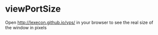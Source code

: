 # viewPortSize

Open http://lexecon.github.io/vps/ in your browser to see the real size of the window in pixels
